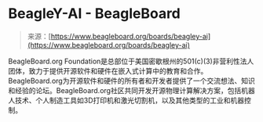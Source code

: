 <!--yml

category: 未分类

date: 2024-05-29 12:42:24

-->

# BeagleY-AI - BeagleBoard

> 来源：[https://www.beagleboard.org/boards/beagley-ai](https://www.beagleboard.org/boards/beagley-ai)

BeagleBoard.org Foundation是总部位于美国密歇根州的501(c)(3)非营利性法人团体，致力于提供开源软件和硬件在嵌入式计算中的教育和合作。BeagleBoard.org为开源软件和硬件的所有者和开发者提供了一个交流想法、知识和经验的论坛。BeagleBoard.org社区共同开发开源物理计算解决方案，包括机器人技术、个人制造工具如3D打印机和激光切割机，以及其他类型的工业和机器控制。
